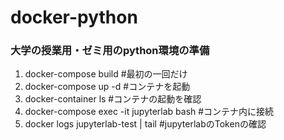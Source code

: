 # docker-python
### 大学の授業用・ゼミ用のpython環境の準備
1. docker-compose build  #最初の一回だけ
2. docker-compose up -d  #コンテナを起動
3. docker-container ls   #コンテナの起動を確認
4. docker-compose exec -it jupyterlab bash  #コンテナ内に接続
5. docker logs jupyterlab-test | tail  #jupyterlabのTokenの確認
